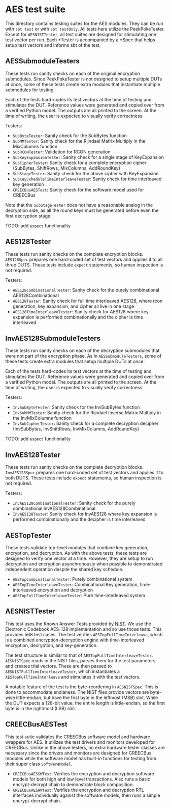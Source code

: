 # AES test suite

This directory contains testing suites for the AES modules. They can be run with `sbt test` or with `sbt testOnly`.
All tests here utilize the PeekPokeTester. Except for `AESNISTTester`, all test suites are designed for
stimulating one test vector per run. Each *Tester is accompanied by a *Spec that helps setup test vectors and
informs sbt of the test.

## AESSubmoduleTesters

These tests run sanity checks on each of the original encryption submodules. Since PeekPokeTester is not designed to
setup multiple DUTs at once, some of these tests create extra modules that instantiate multiple submodules for testing.

Each of the tests hard-codes its test vectors at the time of testing and stimulates the DUT.
Reference values were generated and copied over from a verified Python model.
The outputs are all printed to the screen. At the time of writing, the user is expected to visually verify correctness.

Testers:
- `SubByteTester`: Sanity check for the SubBytes function
- `SubMMTester`: Sanity check for the Rijndael Matrix Multiply in the MixColumns function
- `SubRCONTester`: Validation for RCON generation
- `SubKeyExpansionTester`: Sanity check for a single stage of KeyExpansion
- `SubCipherTester`: Sanity check for a complete encryption cipher (SubBytes, ShiftRows, MixColumns, AddRoundKey)
- `SubStageTester`: Sanity check for the above cipher with KeyExpansion
- `SubKeyScheduleTimeInterleaveTester`: Sanity check for time interleaved key generation
- `CREECBusAESTest`: Sanity check for the software model used for CREECBus

Note that the `SubStageTester` does not have a reasonable analog in the decryption side, as all the round keys
must be generated before even the first decryption stage.

TODO: add `expect` functionality

## AES128Tester

These tests run sanity checks on the complete encryption blocks. `AES128Spec` prepares one hard-coded set of test vectors
and applies it to all three DUTS. These tests include `expect` statements, so human inspection is not required.

Testers:
- `AES128CombinationalTester`: Sanity check for the purely combinational AES128Combinational
- `AES128Tester`: Sanity check for full time interleaved AES128, where rcon generation, key expansion, and cipher all live in one stage
- `AES128TimeInterleaveTester`: Sanity check for AES128 where key expansion is performed combinationally and the cipher is time interleaved

## InvAES128SubmoduleTesters

These tests run sanity checks on each of the decryption submodules that were not part of the encryption phase.
As in `AESSubmoduleTesters`, some of these tests create extra modules that setup multiple DUTs at once.

Each of the tests hard-codes its test vectors at the time of testing and stimulates the DUT.
Reference values were generated and copied over from a verified Python model.
The outputs are all printed to the screen. At the time of writing, the user is expected to visually verify correctness.

Testers:
- `InvSubByteTester`: Sanity check for the InvSubBytes function
- `InvSubMMTester`: Sanity check for the Rijndael Inverse Matrix Multiply in the InvMixColumns function
- `InvSubCipherTester`: Sanity check for a complete decryption decipher (InvSubBytes, InvShiftRows, InvMixColumns, AddRoundKey)

TODO: add `expect` functionality


## InvAES128Tester

These tests run sanity checks on the complete decryption blocks. `InvAES128Spec` prepares one hard-coded set of test vectors
and applies it to both DUTS. These tests include `expect` statements, so human inspection is not required.

Testers:
- `InvAES128CombinationalTester`: Sanity check for the purely combinational InvAES128Combinational
- `InvAES128Tester`: Sanity check for InvAES128 where key expansion is performed combinationally and the decipher is time interleaved

## AESTopTester

These tests validate top-level modules that combine key generation, encryption, and decryption. As with the
above tests, these tests are designed to verify one vector at a time. However, they are setup to run decryption and
encryption asynchronously when possible to demonstrated independent operation despite the shared key schedule.

- `AESTopCombinationalTester`: Purely combinational system
- `AESTopTimeInterleaveTester`: Combinational Key generation, time-interleaved encryption and decryption
- `AESTopFullTimeInterleaveTester`: Pure time-interleaved system

## AESNISTTester

This test uses the Known Answer Tests provided by [NIST](https://csrc.nist.gov/projects/cryptographic-algorithm-validation-program/block-ciphers).
We use the Electronic Codebook AES-128 implementation and so use those tests. This provides 568 test cases.
The test verifies `AESTopFullTimeInterleave`, which is a combined encryption-decryption engine with time-interleaved
encryption, decryption, and key-generation.

The test structure is similar to that of `AESTopFullTimeInterleaveTester.` `AESNISTSpec` reads in the NIST
files, parses them for the test parameters, and creates trial vectors. These are then passed to
`AESNISTFullTimeInterleaveTester`, which instantiates a `AESTopFullTimeInterleave` and stimulates it
with the test vectors.

A notable feature of the test is the byte-reordering in `AESNISTSpec`. This is done to accommodate endianess.
The NIST files provide vectors are byte-wise little-endian, but have the first byte in the leftmost (MSB) slot.
While the DUT expects a 128-bit value, the entire length is little-endian, so the first byte is in the rightmost (LSB) slot.

## CREECBusAESTest

This test suite validates the CREECBus software model and hardware wrappers for AES. It utilizes the test
drivers and monitors developed for CREECBus. Unlike in the above testers, no extra hardware tester classes
are necessary since the drivers and monitors are designed for CREECBus modules while the software model has
built-in functions for testing from their super class `SoftwareModel`.

- `CREECBusAESSWTest`: Verifies the encryption and decryption software models for both high and low level transactions.
Also runs a basic encrypt-decrypt chain to demonstrate block composition.
- `CREECBusAESHWTest`: Verifies the encryption and decryption RTL interfaces individually against the software models,
then runs a simple encrypt-decrypt chain.

